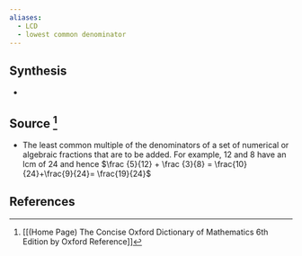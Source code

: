 ```yaml
---
aliases:
  - LCD
  - lowest common denominator
---
```

## Synthesis
- 
## Source [^1]
- The least common multiple of the denominators of a set of numerical or algebraic fractions that are to be added. For example, 12 and 8 have an lcm of 24 and hence $\frac {5}{12} + \frac {3}{8} = \frac{10}{24}+\frac{9}{24}= \frac{19}{24}$
## References

[^1]: [[(Home Page) The Concise Oxford Dictionary of Mathematics 6th Edition by Oxford Reference]]